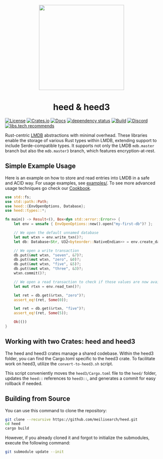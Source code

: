 <p align="center"><img width="280px" src="https://raw.githubusercontent.com/meilisearch/heed/main/assets/heed-pigeon-logo.png"></a></p>
<h1 align="center" >heed & heed3</h1>

[![License](https://img.shields.io/badge/license-MIT-green)](#LICENSE)
[![Crates.io](https://img.shields.io/crates/v/heed)](https://crates.io/crates/heed)
[![Docs](https://docs.rs/heed/badge.svg)](https://docs.rs/heed)
[![dependency status](https://deps.rs/repo/github/meilisearch/heed/status.svg)](https://deps.rs/repo/github/meilisearch/heed)
[![Build](https://github.com/meilisearch/heed/actions/workflows/rust.yml/badge.svg)](https://github.com/meilisearch/heed/actions/workflows/rust.yml)
[![Discord](https://img.shields.io/discord/1006923006964154428?style=flat&logo=discord&logoColor=ffffff&label=&labelColor=6A7EC2&color=7389D8)](https://discord.com/channels/1006923006964154428/1347203493106024528)
[![libs.tech recommends](https://libs.tech/project/212857695/badge.svg)](https://libs.tech/project/212857695/heed)

Rust-centric [LMDB](https://en.wikipedia.org/wiki/Lightning_Memory-Mapped_Database) abstractions with minimal overhead. These libraries enable the storage of various Rust types within LMDB, extending support to include Serde-compatible types. It supports not only the LMDB `mdb.master` branch but also the `mdb.master3` branch, which features encryption-at-rest.

## Simple Example Usage

Here is an example on how to store and read entries into LMDB in a safe and ACID way. For usage examples, see [examples/](examples/). To see more advanced usage techniques go check our [Cookbook](https://docs.rs/heed/latest/heed/cookbook/index.html).

```rust
use std::fs;
use std::path::Path;
use heed::{EnvOpenOptions, Database};
use heed::types::*;

fn main() -> Result<(), Box<dyn std::error::Error>> {
    let env = unsafe { EnvOpenOptions::new().open("my-first-db")? };

    // We open the default unnamed database
    let mut wtxn = env.write_txn()?;
    let db: Database<Str, U32<byteorder::NativeEndian>> = env.create_database(&mut wtxn, None)?;

    // We open a write transaction
    db.put(&mut wtxn, "seven", &7)?;
    db.put(&mut wtxn, "zero", &0)?;
    db.put(&mut wtxn, "five", &5)?;
    db.put(&mut wtxn, "three", &3)?;
    wtxn.commit()?;

    // We open a read transaction to check if those values are now available
    let mut rtxn = env.read_txn()?;

    let ret = db.get(&rtxn, "zero")?;
    assert_eq!(ret, Some(0));

    let ret = db.get(&rtxn, "five")?;
    assert_eq!(ret, Some(5));

    Ok(())
}
```

## Working with two Crates: heed and heed3

The heed and heed3 crates manage a shared codebase. Within the heed3 folder, you can find the Cargo.toml specific to the heed3 crate.
To facilitate work on heed3, utilize the `convert-to-heed3.sh` script.

This script conveniently moves the `heed3/Cargo.toml` file to the `heed/` folder, updates the `heed::` references to `heed3::`, and generates a commit for easy rollback if needed.

## Building from Source

You can use this command to clone the repository:

```bash
git clone --recursive https://github.com/meilisearch/heed.git
cd heed
cargo build
```

However, if you already cloned it and forgot to initialize the submodules, execute the following command:

```bash
git submodule update --init
```
